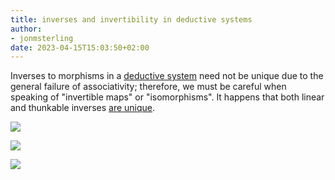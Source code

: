 ```yaml
---
title: inverses and invertibility in deductive systems
author:
- jonmsterling
date: 2023-04-15T15:03:50+02:00
---
```


Inverses to morphisms in a [deductive system](jms-0048) need not be unique due to the general failure of associativity; therefore, we must be careful when speaking of "invertible maps" or "isomorphisms". It happens that both linear and thunkable inverses [are unique](jms-004N).

![](jms-004O)

![](jms-004N)

![](jms-004R)
